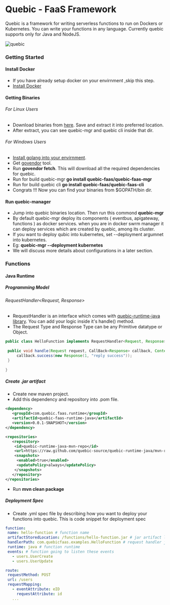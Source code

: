 # Quebic - FaaS Framework

Quebic is a framework for writing serverless functions to run on Dockers or Kubernetes. You can write your functions in any language. Currently quebic supports only for Java and NodeJS.

![quebic](https://github.com/quebic-source/quebic/blob/master/docs/quebic.png)

### Getting Started

#### Install Docker
 * If you have already setup docker on your envirnment ,skip this step.
 * [Install Docker](https://docs.docker.com/install/)

#### Getting Binaries

###### For Linux Users
 * Download binaries from [here](https://github.com/quebic-source/quebic/blob/master/bin/quebic.tar.gz). Save and extract it into preferred location.
 * After extract, you can see quebic-mgr and quebic cli inside that dir. 
 
###### For Windows Users
 * [Install golang into your envirnment](https://golang.org/doc/install). 
 * Get [govendor](https://github.com/kardianos/govendor) tool. 
 * Run **govendor fetch**. This will download all the required dependencies for quebic.
 * Run for build quebic-mgr **go install quebic-faas/quebic-faas-mgr**
 * Run for build quebic cli **go install quebic-faas/quebic-faas-cli**
 * Congrats !!! Now you can find your binaries from $GOPATH/bin dir.

#### Run quebic-manager
 * Jump into quebic binaries location. Then run this commond **quebic-mgr**
 * By default quebic-mgr deploy its components ( eventbus, apigateway, functions ) as docker services. when you are in docker swrm manager it can deploy services which are created by quebic, among its cluster.
 * If you  want to deploy qubic  into kubernetes, set --deployment argumnet into kubernetes. 
 * Eg: **quebic-mgr --deployment kubernetes**
 * We will discuss more details about configurations in a later section. 
 
 
 
### Functions
#### Java Runtime
##### Programming Model
###### RequestHandler<Request, Response>
 * RequestHandler is an interface which comes with [quebic-runtime-java library](https://github.com/quebic-source/quebic-runtime-java). You can add your logic inside it's handle() method.
 * The Request Type and Response Type can be any Primitive datatype or Object.
```java
public class HelloFunction implements RequestHandler<Request, Response>{
 
 public void handle(Request request, CallBack<Response> callback, Context context) {
	 callback.success(new Response(1, "reply success"));
 }
 
}
```
 
##### Create .jar artifact
 * Create new maven project.
 * Add this dependency and repository into .pom file.
 ```xml
<dependency>
    <groupId>com.quebic.faas.runtime</groupId>
    <artifactId>quebic-faas-runtime-java</artifactId>
    <version>0.0.1-SNAPSHOT</version>
</dependency>

<repositories>
    <repository>
     <id>quebic-runtime-java-mvn-repo</id>
     <url>https://raw.github.com/quebic-source/quebic-runtime-java/mvn-repo/</url>
     <snapshots>
      <enabled>true</enabled>
      <updatePolicy>always</updatePolicy>
     </snapshots>
    </repository>
</repositories>
```
 * Run **mvn clean package**
 
##### Deployment Spec
 * Create .yml spec file by describing how you want to deploy your functions into quebic. This is code snippet for deployment spec
 ```yml
function:
  name: hello-function # function name 
  artifactStoredLocation: /functions/hello-function.jar # jar artifact location
  handlerPath: com.quebicfaas.examples.HelloFunction # request handler java class
  runtime: java # function runtime
  events: # function going to listen these events
    - users.UserCreate
    - users.UserUpdate

route:
  requestMethod: POST
  url: /users
  requestMapping:
    - eventAttribute: eID
      requestAttribute: id
    ...
 ```

